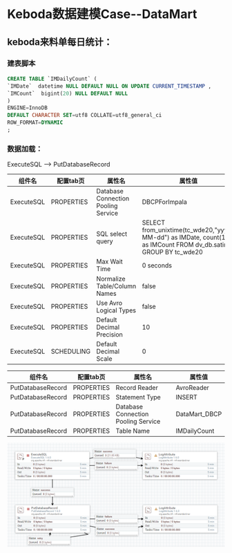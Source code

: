 # Keboda数据建模Case--DataMart

## keboda来料单每日统计：

### 建表脚本

```sql
CREATE TABLE `IMDailyCount` (
`IMDate`  datetime NULL DEFAULT NULL ON UPDATE CURRENT_TIMESTAMP ,
`IMCount`  bigint(20) NULL DEFAULT NULL 
)
ENGINE=InnoDB
DEFAULT CHARACTER SET=utf8 COLLATE=utf8_general_ci
ROW_FORMAT=DYNAMIC
;
```



### 数据加载：

ExecuteSQL --> PutDatabaseRecord

| 组件名             | 配置tab页  | 属性名                              | 属性值                                  |
| ------------------ | ---------- | ----------------------------------- | --------------------------------------- |
| ExecuteSQL | PROPERTIES |Database Connection Pooling Service|DBCPForImpala|
| ExecuteSQL | PROPERTIES |SQL select query|SELECT from_unixtime(tc_wde20,"yyyy-MM-dd") as IMDate, count(1) as IMCount FROM dv_db.satim GROUP BY tc_wde20|
| ExecuteSQL | PROPERTIES |Max Wait Time|0 seconds|
| ExecuteSQL | PROPERTIES |Normalize Table/Column Names|false|
| ExecuteSQL | PROPERTIES |Use Avro Logical Types|false|
| ExecuteSQL | PROPERTIES |Default Decimal Precision|10|
| ExecuteSQL | SCHEDULING |Default Decimal Scale|0|



| 组件名            | 配置tab页  | 属性名                              | 属性值        |
| ----------------- | ---------- | ----------------------------------- | ------------- |
| PutDatabaseRecord | PROPERTIES | Record Reader                       | AvroReader    |
| PutDatabaseRecord | PROPERTIES | Statement Type                      | INSERT        |
| PutDatabaseRecord | PROPERTIES | Database Connection Pooling Service | DataMart_DBCP |
| PutDatabaseRecord | PROPERTIES | Table Name                          | IMDailyCount  |



![1536907259482](assets/1536907259482-1536907418603.png)